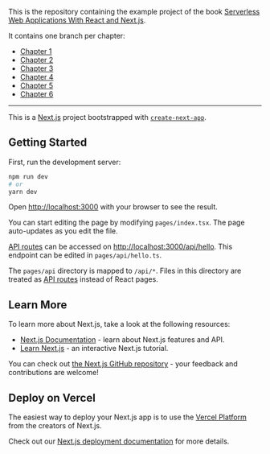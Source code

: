 This is the repository containing the example project of the book [Serverless Web Applications With React and Next.js](https://www.amazon.com/dp/B0BHRPMF74).

It contains one branch per chapter:

- [Chapter 1](https://github.com/scastiel/job-board-book-example/tree/chapter-1)
- [Chapter 2](https://github.com/scastiel/job-board-book-example/tree/chapter-2)
- [Chapter 3](https://github.com/scastiel/job-board-book-example/tree/chapter-3)
- [Chapter 4](https://github.com/scastiel/job-board-book-example/tree/chapter-4)
- [Chapter 5](https://github.com/scastiel/job-board-book-example/tree/chapter-5)
- [Chapter 6](https://github.com/scastiel/job-board-book-example/tree/chapter-6)


---

This is a [Next.js](https://nextjs.org/) project bootstrapped with [`create-next-app`](https://github.com/vercel/next.js/tree/canary/packages/create-next-app).

## Getting Started

First, run the development server:

```bash
npm run dev
# or
yarn dev
```

Open [http://localhost:3000](http://localhost:3000) with your browser to see the result.

You can start editing the page by modifying `pages/index.tsx`. The page auto-updates as you edit the file.

[API routes](https://nextjs.org/docs/api-routes/introduction) can be accessed on [http://localhost:3000/api/hello](http://localhost:3000/api/hello). This endpoint can be edited in `pages/api/hello.ts`.

The `pages/api` directory is mapped to `/api/*`. Files in this directory are treated as [API routes](https://nextjs.org/docs/api-routes/introduction) instead of React pages.

## Learn More

To learn more about Next.js, take a look at the following resources:

- [Next.js Documentation](https://nextjs.org/docs) - learn about Next.js features and API.
- [Learn Next.js](https://nextjs.org/learn) - an interactive Next.js tutorial.

You can check out [the Next.js GitHub repository](https://github.com/vercel/next.js/) - your feedback and contributions are welcome!

## Deploy on Vercel

The easiest way to deploy your Next.js app is to use the [Vercel Platform](https://vercel.com/new?utm_medium=default-template&filter=next.js&utm_source=create-next-app&utm_campaign=create-next-app-readme) from the creators of Next.js.

Check out our [Next.js deployment documentation](https://nextjs.org/docs/deployment) for more details.
